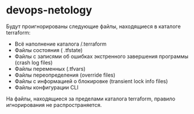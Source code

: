 # devops-netology
Будут проигнорированы следующие файлы, находящиеся в каталоге terraform:
* Всё наполнение каталога /.terraform
* Файлы состояния ( .tfstate) 
* Файлы с записями об ошибках экстренного завершения программы (crash log files)
* Файлы переменных (.tfvars)
* Файлы переопределения (override files)
* Файлы c информацией о блокировке (transient lock info files)
* Файлы конфигурации CLI

На файлы, находящиеся за пределами каталога terraform, правило игнорирования не распространяется. 
